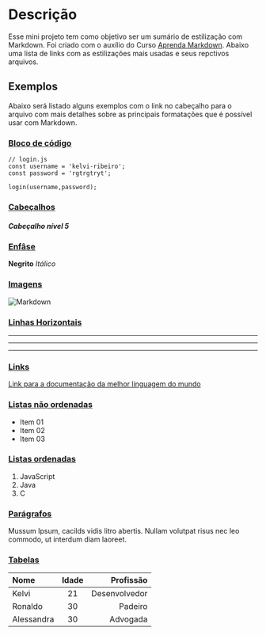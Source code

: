 # Descrição

Esse mini projeto tem como objetivo ser um sumário de estilização com Markdown. Foi criado com o auxílio do Curso [Aprenda Markdown](https://www.udemy.com/aprenda-markdown/). Abaixo uma lista de links com as estilizações mais usadas e seus repctivos arquivos.

## Exemplos
Abaixo será listado alguns exemplos com o link no cabeçalho para o arquivo com mais detalhes sobre as principais formatações que é possível usar com Markdown.

### [Bloco de código]((https://github.com/kelvi-ribeiro/learn-makdown-/blob/master/bloco-codigo.md)) 

    // login.js
    const username = 'kelvi-ribeiro';
    const password = 'rgtrgtryt';

    login(username,password);

### [Cabeçalhos](https://github.com/kelvi-ribeiro/learn-makdown-/blob/master/cabecalhos.md)

##### Cabeçalho nível 5

### [Enfâse](https://github.com/kelvi-ribeiro/learn-makdown-/blob/master/enfase.md)

**Negrito** _Itálico_


### [Imagens](https://github.com/kelvi-ribeiro/learn-makdown-/blob/master/imagens.md)

![Markdown](https://i1.wp.com/gamelogia.com.br/wp-content/uploads/2016/11/gamer.jpg?resize=1280%2C640&ssl=1)

### [Linhas Horizontais](https://github.com/kelvi-ribeiro/learn-makdown-/blob/master/linhas-horizontais.md)

----
----
----

### [Links](https://github.com/kelvi-ribeiro/learn-makdown-/blob/master/links.md)

[Link para a documentação da melhor linguagem do mundo](https://developer.mozilla.org/bm/docs/Web/JavaScript/Reference)

### [Listas não ordenadas](https://github.com/kelvi-ribeiro/learn-makdown-/blob/master/listas-nao-ordenadas.md)

- Item 01
- Item 02
- Item 03

### [Listas ordenadas](https://github.com/kelvi-ribeiro/learn-makdown-/blob/master/listas-ordenadas.md)


1. JavaScript
2. Java
3. C

###  [Parágrafos](https://github.com/kelvi-ribeiro/learn-makdown-/blob/master/paragrafos.md)

Mussum Ipsum, cacilds vidis litro abertis. Nullam volutpat risus nec leo commodo, ut interdum diam laoreet.

### [Tabelas](https://github.com/kelvi-ribeiro/learn-makdown-/blob/master/tabelas.md)

| Nome | Idade | Profissão
| :- | :-: | -: |
| Kelvi | 21 | Desenvolvedor 
| Ronaldo | 30 | Padeiro 
| Alessandra | 30 | Advogada


